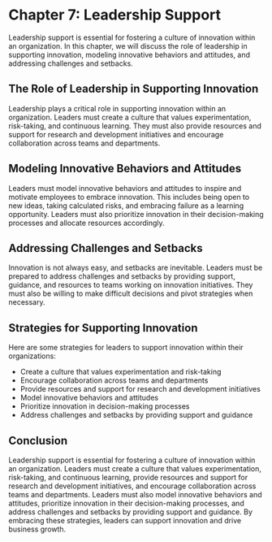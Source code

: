Chapter 7: Leadership Support
=============================

Leadership support is essential for fostering a culture of innovation within an organization. In this chapter, we will discuss the role of leadership in supporting innovation, modeling innovative behaviors and attitudes, and addressing challenges and setbacks.

The Role of Leadership in Supporting Innovation
-----------------------------------------------

Leadership plays a critical role in supporting innovation within an organization. Leaders must create a culture that values experimentation, risk-taking, and continuous learning. They must also provide resources and support for research and development initiatives and encourage collaboration across teams and departments.

Modeling Innovative Behaviors and Attitudes
-------------------------------------------

Leaders must model innovative behaviors and attitudes to inspire and motivate employees to embrace innovation. This includes being open to new ideas, taking calculated risks, and embracing failure as a learning opportunity. Leaders must also prioritize innovation in their decision-making processes and allocate resources accordingly.

Addressing Challenges and Setbacks
----------------------------------

Innovation is not always easy, and setbacks are inevitable. Leaders must be prepared to address challenges and setbacks by providing support, guidance, and resources to teams working on innovation initiatives. They must also be willing to make difficult decisions and pivot strategies when necessary.

Strategies for Supporting Innovation
------------------------------------

Here are some strategies for leaders to support innovation within their organizations:

* Create a culture that values experimentation and risk-taking
* Encourage collaboration across teams and departments
* Provide resources and support for research and development initiatives
* Model innovative behaviors and attitudes
* Prioritize innovation in decision-making processes
* Address challenges and setbacks by providing support and guidance

Conclusion
----------

Leadership support is essential for fostering a culture of innovation within an organization. Leaders must create a culture that values experimentation, risk-taking, and continuous learning, provide resources and support for research and development initiatives, and encourage collaboration across teams and departments. Leaders must also model innovative behaviors and attitudes, prioritize innovation in their decision-making processes, and address challenges and setbacks by providing support and guidance. By embracing these strategies, leaders can support innovation and drive business growth.
